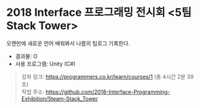 # 2018 Interface 프로그래밍 전시회 <5팀 Stack Tower>  
오랜만에 새로운 언어 배워봐서 나름의 팁로그 기록한다.  
* 결과물: O   
* 사용 프로그램: Unity (C#)  


>강좌 링크: https://programmers.co.kr/learn/courses/1 (총 4시간 2분 39초)  
>작업 주소: https://github.com/2018-Interface-Programming-Exhibition/5team-Stack_Tower
